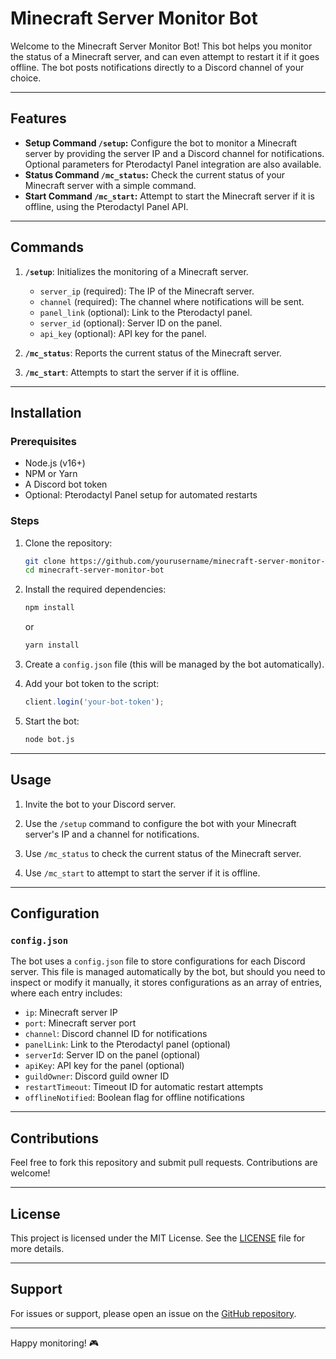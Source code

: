 # Minecraft Server Monitor Bot

Welcome to the Minecraft Server Monitor Bot! This bot helps you monitor the status of a Minecraft server, and can even attempt to restart it if it goes offline. The bot posts notifications directly to a Discord channel of your choice.

---

## Features

- **Setup Command `/setup`:** Configure the bot to monitor a Minecraft server by providing the server IP and a Discord channel for notifications. Optional parameters for Pterodactyl Panel integration are also available.
- **Status Command `/mc_status`:** Check the current status of your Minecraft server with a simple command.
- **Start Command `/mc_start`:** Attempt to start the Minecraft server if it is offline, using the Pterodactyl Panel API.

---

## Commands

1. **`/setup`**: Initializes the monitoring of a Minecraft server.
   - `server_ip` (required): The IP of the Minecraft server.
   - `channel` (required): The channel where notifications will be sent.
   - `panel_link` (optional): Link to the Pterodactyl panel.
   - `server_id` (optional): Server ID on the panel.
   - `api_key` (optional): API key for the panel.

2. **`/mc_status`**: Reports the current status of the Minecraft server.

3. **`/mc_start`**: Attempts to start the server if it is offline.

---

## Installation

### Prerequisites

- Node.js (v16+)
- NPM or Yarn
- A Discord bot token
- Optional: Pterodactyl Panel setup for automated restarts

### Steps

1. Clone the repository:

    ```bash
    git clone https://github.com/yourusername/minecraft-server-monitor-bot.git
    cd minecraft-server-monitor-bot
    ```

2. Install the required dependencies:

    ```bash
    npm install
    ```

    or

    ```bash
    yarn install
    ```

3. Create a `config.json` file (this will be managed by the bot automatically).

4. Add your bot token to the script:

    ```javascript
    client.login('your-bot-token');
    ```

5. Start the bot:

    ```bash
    node bot.js
    ```

---

## Usage

1. Invite the bot to your Discord server.

2. Use the `/setup` command to configure the bot with your Minecraft server's IP and a channel for notifications.

3. Use `/mc_status` to check the current status of the Minecraft server.

4. Use `/mc_start` to attempt to start the server if it is offline.

---

## Configuration

### `config.json`

The bot uses a `config.json` file to store configurations for each Discord server. This file is managed automatically by the bot, but should you need to inspect or modify it manually, it stores configurations as an array of entries, where each entry includes:

- `ip`: Minecraft server IP
- `port`: Minecraft server port
- `channel`: Discord channel ID for notifications
- `panelLink`: Link to the Pterodactyl panel (optional)
- `serverId`: Server ID on the panel (optional)
- `apiKey`: API key for the panel (optional)
- `guildOwner`: Discord guild owner ID
- `restartTimeout`: Timeout ID for automatic restart attempts
- `offlineNotified`: Boolean flag for offline notifications

---

## Contributions

Feel free to fork this repository and submit pull requests. Contributions are welcome!

---

## License

This project is licensed under the MIT License. See the [LICENSE](LICENSE) file for more details.

---

## Support

For issues or support, please open an issue on the [GitHub repository](https://github.com/yourusername/minecraft-server-monitor-bot/issues).

---

Happy monitoring! 🎮
